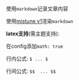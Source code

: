 使用`markdown`记录文章内容

使用[mistune v1](https://github.com/lepture/mistune/tree/v1)渲染`markdown`

**latex支持**(需主题支持):

在config添加`math: true`

行内公式: `$ ... $`

行间公式: `$$  ... $$`
